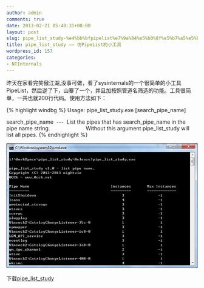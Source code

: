 ```yaml
---
author: admin
comments: true
date: 2013-02-21 05:40:31+00:00
layout: post
slug: pipe_list_study-%e4%bb%bfpipelist%e7%9a%84%e5%b0%8f%e5%b7%a5%e5%85%b7
title: pipe_list_study —— 仿PipeList的小工具
wordpress_id: 157
categories:
- NTInternals
---
```


昨天在家看完笑傲江湖,没事可做，看了sysinternals的一个很简单的小工具PipeList，然后逆了下，山寨了一个，并且加按照管道名筛选的功能。工具很简单，一共也就200行代码。使用方法如下：

{% highlight windbg %}
Usage: pipe_list_study.exe [search_pipe_name]

search_pipe_name  ---  List the pipes that has search_pipe_name in the pipe name string.
                       Without this argument pipe_list_study will list all pipes.
{% endhighlight %}

[![20130221114347](/uploads/2013/02/20130221114347.png)](/uploads/2013/02/20130221114347.png)

下载[pipe_list_study](/uploads/2013/02/pipe_list_study.zip)
